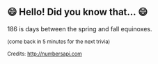 ## 😄 Hello! Did you know that... 😄
186 is days between the spring and fall equinoxes.

<sup>(come back in 5 minutes for the next trivia)</sup>


<sup>Credits: http://numbersapi.com</sup>
